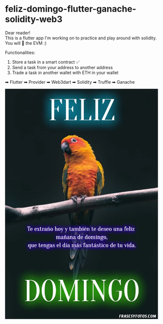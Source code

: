 # feliz-domingo-flutter-ganache-solidity-web3

Dear reader!  
This is a flutter app I'm working on to practice and play around with solidity.  
You will 💖 the EVM :)  

Functionalities:
1. Store a task in a smart contract ✅
2. Send a task from your address to another address
3. Trade a task in another wallet with ETH in your wallet


➡ Flutter
➡ Provider
➡ Web3dart
➡ Solidity
➡ Truffle
➡ Ganache


![](photofeliz.jpg)
